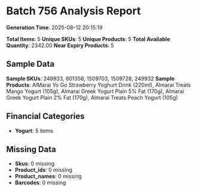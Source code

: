 # Batch 756 Analysis Report

**Generation Time**: 2025-08-12 20:15:19

**Total Items**: 5
**Unique SKUs**: 5
**Unique Products**: 5
**Total Available Quantity**: 2342.00
**Near Expiry Products**: 5

## Sample Data
**Sample SKUs**: 249933, 601358, 1509703, 1509728, 249932
**Sample Products**: AlMarai Yo Go Strawberry Yoghurt Drink (220ml), Almarai Treats Mango Yogurt (105g), Almarai Greek Yogurt Plain 5% Fat (170g), Almarai Greek Yogurt Plain 2% Fat (170g), Almarai Treats Peach Yogurt (105g)

## Financial Categories
- **Yogurt**: 5 items

## Missing Data
- **Skus**: 0 missing
- **Product_ids**: 0 missing
- **Product_names**: 0 missing
- **Barcodes**: 0 missing
